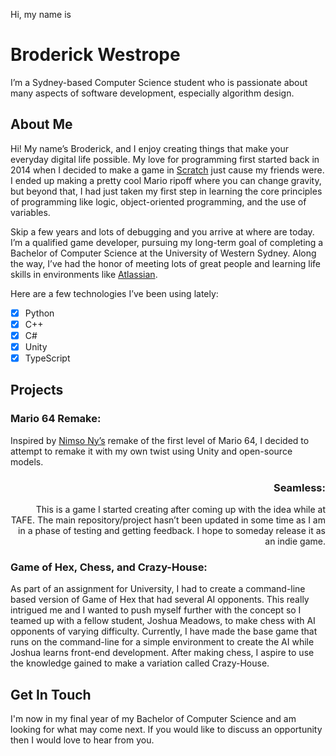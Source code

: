 Hi, my name is
# Broderick Westrope

I’m a Sydney-based Computer Science student who is passionate about many aspects of software development, especially algorithm design.

## About Me

Hi! My name’s Broderick, and I enjoy creating things that make your everyday digital life possible. My love for programming first started back in 2014 when I decided to make a game in [Scratch](https://scratch.mit.edu/) just cause my friends were. I ended up making a pretty cool Mario ripoff where you can change gravity, but beyond that, I had just taken my first step in learning the core principles of programming like logic, object-oriented programming, and the use of variables.

Skip a few years and lots of debugging and you arrive at where are today. I’m a qualified game developer, pursuing my long-term goal of completing a Bachelor of Computer Science at the University of Western Sydney. Along the way, I’ve had the honor of meeting lots of great people and learning life skills in environments like [Atlassian](https://www.atlassian.com/).

Here are a few technologies I’ve been using lately:

- [x] Python
- [x] C++
- [x] C#
- [x] Unity
- [x] TypeScript

## Projects

### Mario 64 Remake:
Inspired by [Nimso Ny’s](https://www.youtube.com/channel/UCgQlIfKzMdicB4vE69JjW_A) remake of the first level of Mario 64, I decided to attempt to remake it with my own twist using Unity and open-source models.

<h3 style="text-align: right"> Seamless: </h3>

<div style="text-align: right"> This is a game I started creating after coming up with the idea while at TAFE. The main repository/project hasn’t been updated in some time as I am in a phase of testing and getting feedback. I hope to someday release it as an indie game. </div>


### Game of Hex, Chess, and Crazy-House:
As part of an assignment for University, I had to create a command-line based version of Game of Hex that had several AI opponents. This really intrigued me and I wanted to push myself further with the concept so I teamed up with a fellow student, Joshua Meadows, to make chess with AI opponents of varying difficulty. Currently, I have made the base game that runs on the command-line for a simple environment to create the AI while Joshua learns front-end development. After making chess, I aspire to use the knowledge gained to make a variation called Crazy-House.


## Get In Touch

I'm now in my final year of my Bachelor of Computer Science and am looking for what may come next. If you would like to discuss an opportunity then I would love to hear from you.
